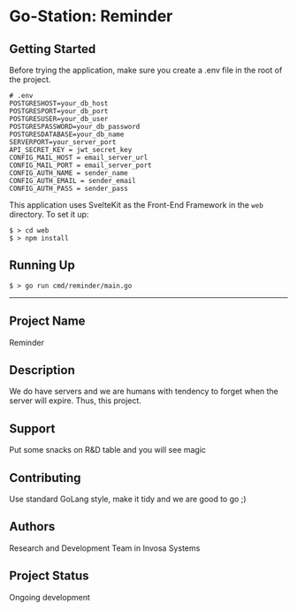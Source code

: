# Go-Station: Reminder



## Getting Started

Before trying the application, make sure you create a .env file in the root of the project.

```
# .env
POSTGRESHOST=your_db_host
POSTGRESPORT=your_db_port
POSTGRESUSER=your_db_user
POSTGRESPASSWORD=your_db_password
POSTGRESDATABASE=your_db_name
SERVERPORT=your_server_port
API_SECRET_KEY = jwt_secret_key
CONFIG_MAIL_HOST = email_server_url 
CONFIG_MAIL_PORT = email_server_port
CONFIG_AUTH_NAME = sender_name
CONFIG_AUTH_EMAIL = sender_email 
CONFIG_AUTH_PASS = sender_pass
```

This application uses SvelteKit as the Front-End Framework in the `web` directory.
To set it up:
```
$ > cd web
$ > npm install
```

## Running Up
```
$ > go run cmd/reminder/main.go
```

***

## Project Name
Reminder

## Description
We do have servers and we are humans with tendency to forget when the server will expire. Thus, this project.

## Support
Put some snacks on R&D table and you will see magic

## Contributing
Use standard GoLang style, make it tidy and we are good to go ;)

## Authors
Research and Development Team in Invosa Systems

## Project Status
Ongoing development
